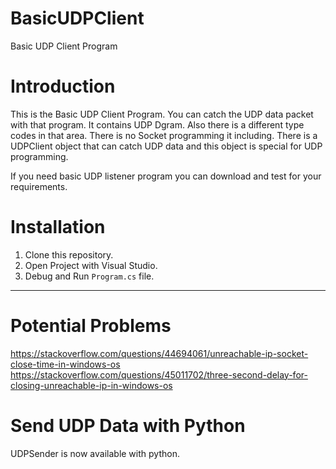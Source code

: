 # BasicUDPClient

Basic UDP Client Program




# Introduction

This is the Basic UDP Client Program. You can catch the UDP data packet with that program. It contains UDP Dgram. Also there is a different type codes in that area. There is no Socket programming it including. There is a UDPClient object that can catch UDP data and this object is special for UDP programming. 

If you need basic UDP listener program you can download and test for your requirements.

# Installation

1. Clone this repository. 
2. Open Project with Visual Studio.
3. Debug and Run `Program.cs` file.


*********************************************************************************************************
# Potential Problems
https://stackoverflow.com/questions/44694061/unreachable-ip-socket-close-time-in-windows-os
https://stackoverflow.com/questions/45011702/three-second-delay-for-closing-unreachable-ip-in-windows-os

# Send UDP Data with Python

UDPSender is now available with python.
